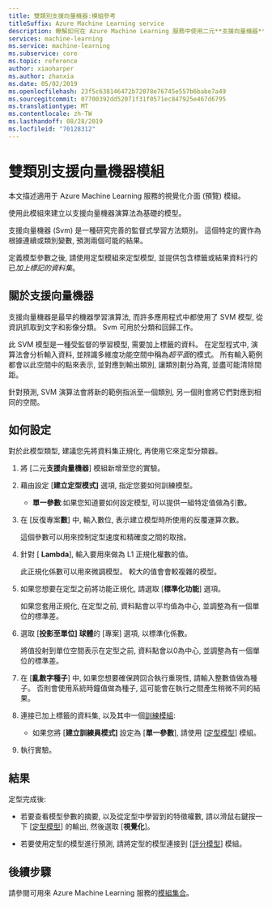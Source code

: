 ```yaml
---
title: 雙類別支援向量機器:模組參考
titleSuffix: Azure Machine Learning service
description: 瞭解如何在 Azure Machine Learning 服務中使用二元**支援向量機器**模組, 以建立以支援向量機器演算法為基礎的模型。
services: machine-learning
ms.service: machine-learning
ms.subservice: core
ms.topic: reference
author: xiaoharper
ms.author: zhanxia
ms.date: 05/02/2019
ms.openlocfilehash: 23f5c638146472b72078e76745e557b6babe7a49
ms.sourcegitcommit: 07700392dd52071f31f0571ec847925e467d6795
ms.translationtype: MT
ms.contentlocale: zh-TW
ms.lasthandoff: 08/28/2019
ms.locfileid: "70128312"
---
```

# <a name="two-class-support-vector-machine-module"></a>雙類別支援向量機器模組

本文描述適用于 Azure Machine Learning 服務的視覺化介面 (預覽) 模組。

使用此模組來建立以支援向量機器演算法為基礎的模型。 

支援向量機器 (Svm) 是一種研究完善的監督式學習方法類別。 這個特定的實作為根據連續或類別變數, 預測兩個可能的結果。

定義模型參數之後, 請使用定型模組來定型模型, 並提供包含標籤或結果資料行的已*加上標記的資料集*。

## <a name="about-support-vector-machines"></a>關於支援向量機器

支援向量機器是最早的機器學習演算法, 而許多應用程式中都使用了 SVM 模型, 從資訊抓取到文字和影像分類。 Svm 可用於分類和回歸工作。

此 SVM 模型是一種受監督的學習模型, 需要加上標籤的資料。 在定型程式中, 演算法會分析輸入資料, 並辨識多維度功能空間中稱為*超平面*的模式。  所有輸入範例都會以此空間中的點來表示, 並對應到輸出類別, 讓類別劃分為寬, 並盡可能清除間距。

針對預測, SVM 演算法會將新的範例指派至一個類別, 另一個則會將它們對應到相同的空間。 

## <a name="how-to-configure"></a>如何設定 

對於此模型類型, 建議您先將資料集正規化, 再使用它來定型分類器。
  
1.  將 [二元**支援向量機器**] 模組新增至您的實驗。  
  
2.  藉由設定 [**建立定型模式]** 選項, 指定您要如何訓練模型。  
  
    -   **單一參數**:如果您知道要如何設定模型, 可以提供一組特定值做為引數。  

3.  在 [反復專案**數**] 中, 輸入數位, 表示建立模型時所使用的反覆運算次數。  
  
     這個參數可以用來控制定型速度和精確度之間的取捨。  
  
4.  針對 [ **Lambda**], 輸入要用來做為 L1 正規化權數的值。  
  
     此正規化係數可以用來微調模型。 較大的值會會較複雜的模型。  
  
5.  如果您想要在定型之前將功能正規化, 請選取 [**標準化功能**] 選項。
  
     如果您套用正規化, 在定型之前, 資料點會以平均值為中心, 並調整為有一個單位的標準差。
  
6.  選取 [**投影至單位] 球體**的 [專案] 選項, 以標準化係數。
  
     將值投射到單位空間表示在定型之前, 資料點會以0為中心, 並調整為有一個單位的標準差。
  
7.  在 [**亂數字種子**] 中, 如果您想要確保跨回合執行重現性, 請輸入整數值做為種子。  否則會使用系統時鐘值做為種子, 這可能會在執行之間產生稍微不同的結果。
  
9. 連接已加上標籤的資料集, 以及其中一個[訓練模組](module-reference.md):
  
    -   如果您將 [**建立訓練員模式]** 設定為 [**單一參數**], 請使用 [[定型模型](train-model.md)] 模組。
  

10. 執行實驗。

## <a name="results"></a>結果

定型完成後:

+ 若要查看模型參數的摘要, 以及從定型中學習到的特徵權數, 請以滑鼠右鍵按一下 [[定型模型](./train-model.md)] 的輸出, 然後選取 [**視覺化**]。

+ 若要使用定型的模型進行預測, 請將定型的模型連接到 [[評分模型](score-model.md)] 模組。


## <a name="next-steps"></a>後續步驟

請參閱可用來 Azure Machine Learning 服務的[模組集合](module-reference.md)。 